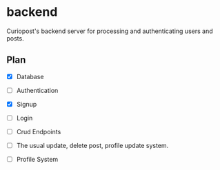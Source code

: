 # backend

Curiopost's backend server for processing and authenticating users and posts.

## Plan

- [x] Database
- [ ] Authentication
- [x] Signup
- [ ] Login

- [ ] Crud Endpoints
- [ ] The usual update, delete post, profile update system.
- [ ] Profile System
